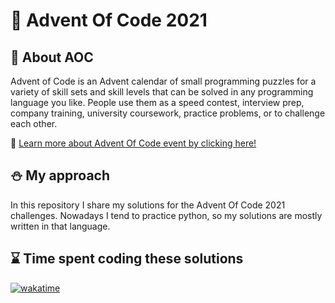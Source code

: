 # 📅 Advent Of Code 2021

## 🎄 About AOC

Advent of Code is an Advent calendar of small programming puzzles for a variety of skill sets and skill levels that can be solved in any programming language you like. People use them as a speed contest, interview prep, company training, university coursework, practice problems, or to challenge each other.

🎁 [Learn more about Advent Of Code event by clicking here!](https://adventofcode.com/2021/about)

## ⛄ My approach

In this repository I share my solutions for the Advent Of Code 2021 challenges.
Nowadays I tend to practice python, so my solutions are mostly written in that language.

## ⌛ Time spent coding these solutions

[![wakatime](https://wakatime.com/badge/github/vikorbogdan/aoc-2021.svg)](https://wakatime.com/badge/github/vikorbogdan/aoc-2021)
